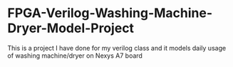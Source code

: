 # FPGA-Verilog-Washing-Machine-Dryer-Model-Project
This is a project I have done for my verilog class and it models daily usage of washing machine/dryer on Nexys A7 board
